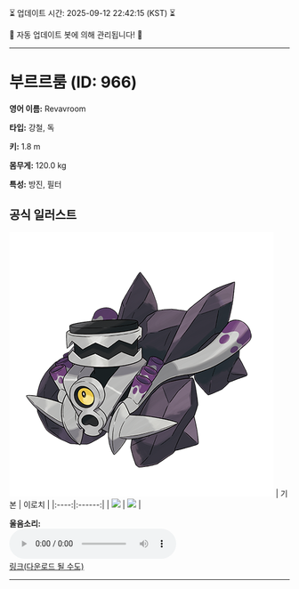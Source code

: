 
⏳ 업데이트 시간: 2025-09-12 22:42:15 (KST) ⏳

🤖 자동 업데이트 봇에 의해 관리됩니다! 🤖

---

# 부르르룸 (ID: 966)
**영어 이름:** Revavroom

**타입:** 강철, 독

**키:** 1.8 m

**몸무게:** 120.0 kg

**특성:** 방진, 필터

## 공식 일러스트
![](https://raw.githubusercontent.com/PokeAPI/sprites/master/sprites/pokemon/other/official-artwork/966.png)
| 기본 | 이로치 |
|:----:|:------:|
| <img src="http://play.pokemonshowdown.com/sprites/ani/revavroom.gif" width="200"> | <img src="http://play.pokemonshowdown.com/sprites/ani-shiny/revavroom.gif" width="200"> |

**울음소리:**<br><audio controls src="https://raw.githubusercontent.com/PokeAPI/cries/main/cries/pokemon/latest/966.ogg"></audio><br> [링크(다운로드 될 수도)](https://raw.githubusercontent.com/PokeAPI/cries/main/cries/pokemon/latest/966.ogg)


---
